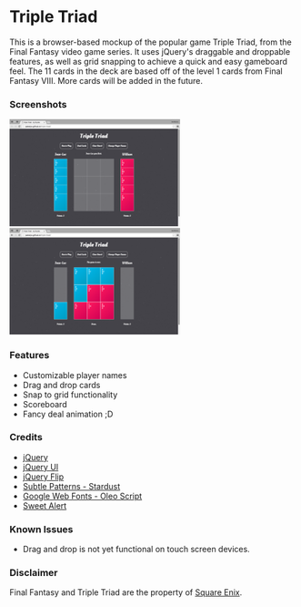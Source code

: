 # Triple Triad

This is a browser-based mockup of the popular game Triple Triad, from the Final Fantasy video game series. It uses jQuery's draggable and droppable features, as well as grid snapping to achieve a quick and easy gameboard feel. The 11 cards in the deck are based off of the level 1 cards from Final Fantasy VIII. More cards will be added in the future.

### Screenshots
<img src="img/triple-triad_screenshot.png" width="300">
<img src="img/triple-triad_screenshot_2.png" width="300">

### Features
* Customizable player names
* Drag and drop cards
* Snap to grid functionality
* Scoreboard
* Fancy deal animation ;D

### Credits
* [jQuery](http://jquery.com)
* [jQuery UI](http://jqueryui.com)
* [jQuery Flip](http://nnattawat.github.io/flip/)
* [Subtle Patterns - Stardust](http://subtlepatterns.com/stardust)
* [Google Web Fonts - Oleo Script](http://google.com/fonts)
* [Sweet Alert](http://t4t5.github.io/sweetalert/)

### Known Issues
* Drag and drop is not yet functional on touch screen devices.

### Disclaimer
Final Fantasy and Triple Triad are the property of [Square Enix](http://square-enix.com).
